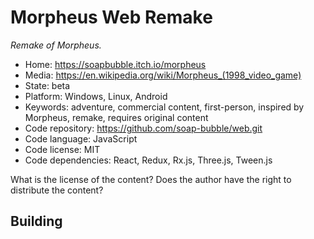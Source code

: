 # Morpheus Web Remake

_Remake of Morpheus._

- Home: https://soapbubble.itch.io/morpheus
- Media: <https://en.wikipedia.org/wiki/Morpheus_(1998_video_game)>
- State: beta
- Platform: Windows, Linux, Android
- Keywords: adventure, commercial content, first-person, inspired by Morpheus, remake, requires original content
- Code repository: https://github.com/soap-bubble/web.git
- Code language: JavaScript
- Code license: MIT
- Code dependencies: React, Redux, Rx.js, Three.js, Tween.js

What is the license of the content? Does the author have the right to distribute the content?

## Building
